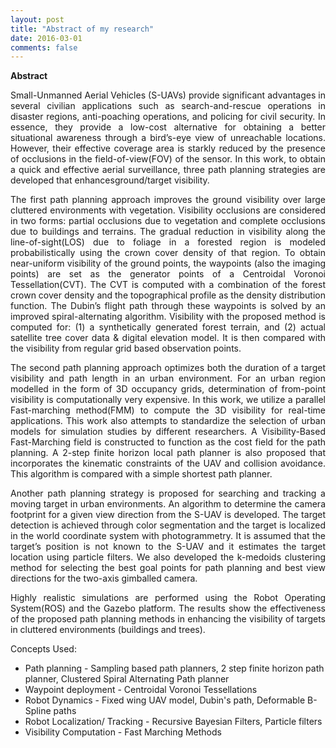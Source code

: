 ```yaml
---
layout: post
title: "Abstract of my research"
date: 2016-03-01
comments: false
---
```


<b> Abstract </b>

<!-- <p style="text-align:justify">
Small-Unmanned Aerial Vehicles (S-UAVs) have emerged as low-cost alternatives for aerial surveillance over cluttered environments such as forests and urban regions. However, they provide limited coverage owing to their low altitudes and short endurance. Therefore, a quick and effective surveillance necessitates optimal flying paths, maximizing ground visibility. The occlusion of ground points due to obstacles and vegetation is significant and has to be considered for designing the flight path. My research proposes probabilistic sensing model, faster visibility computations and also considers kinematic constraints of the vehicle to determine near-optimal flight paths for multiple S-UAVs. Simulation studies conducted on synthetic terrains and a reconstructed terrain, from satellite data of tree-cover and Digital Elevation Model (DEM), show the effectiveness of the proposed methods in improving the ground visibility.
</p> -->

<p style="text-align:justify">
Small-Unmanned Aerial Vehicles (S-UAVs) provide significant advantages in several civilian applications such as search-and-rescue
operations in disaster regions, anti-poaching operations, and policing
for civil security. In essence, they provide a low-cost alternative for
obtaining a better situational awareness through a bird’s-eye view of
unreachable locations. However, their effective coverage area is starkly
reduced by the presence of occlusions in the field-of-view(FOV) of the
sensor. In this work, to obtain a quick and effective aerial surveillance, three path planning strategies are developed that enhancesground/target visibility.</p>
<p style="text-align:justify">
The first path planning approach improves the ground visibility over
large cluttered environments with vegetation. Visibility occlusions
are considered in two forms: partial occlusions due to vegetation
and complete occlusions due to buildings and terrains. The gradual
reduction in visibility along the line-of-sight(LOS) due to foliage
in a forested region is modeled probabilistically using the crown
cover density of that region. To obtain near-uniform visibility of the
ground points, the waypoints (also the imaging points) are set as the
generator points of a Centroidal Voronoi Tessellation(CVT). The CVT
is computed with a combination of the forest crown cover density and
the topographical profile as the density distribution function. The
Dubin’s flight path through these waypoints is solved by an improved
spiral-alternating algorithm. Visibility with the proposed method
is computed for: (1) a synthetically generated forest terrain, and
(2) actual satellite tree cover data & digital elevation model. It is
then compared with the visibility from regular grid based observation
points.</p>
<p style="text-align:justify">
The second path planning approach optimizes both the duration of
a target visibility and path length in an urban environment. For an
urban region modelled in the form of 3D occupancy grids, determination of from-point visibility is computationally very expensive. In this
work, we utilize a parallel Fast-marching method(FMM) to compute
the 3D visibility for real-time applications. This work also attempts
to standardize the selection of urban models for simulation studies by
different researchers. A Visibility-Based Fast-Marching field is constructed to function as the cost field for the path planning. A 2-step
finite horizon local path planner is also proposed that incorporates
the kinematic constraints of the UAV and collision avoidance. This
algorithm is compared with a simple shortest path planner.</p>
<p style="text-align:justify">
Another path planning strategy is proposed for searching and tracking
a moving target in urban environments. An algorithm to determine
the camera footprint for a given view direction from the S-UAV is
developed. The target detection is achieved through color segmentation and the target is localized in the world coordinate system with
photogrammetry. It is assumed that the target’s position is not known
to the S-UAV and it estimates the target location using particle filters.
We also developed the k-medoids clustering method for selecting the
best goal points for path planning and best view directions for the
two-axis gimballed camera.</p>
<p style="text-align:justify">
Highly realistic simulations are performed using the Robot Operating System(ROS) and the Gazebo platform. The results show the
effectiveness of the proposed path planning methods in enhancing the
visibility of targets in cluttered environments (buildings and trees).
</p>

<p style="text-align:justify">
Concepts Used:
	<ul>
	<li>Path planning - Sampling based path planners, 2 step finite horizon path planner, Clustered Spiral Alternating Path planner</li>
	<li>Waypoint deployment - Centroidal Voronoi Tessellations </li>
	<li>Robot Dynamics -  Fixed wing UAV model, Dubin's path, Deformable B-Spline paths </li>
	<li>Robot Localization/ Tracking - Recursive Bayesian Filters, Particle filters </li>
	<li>Visibility Computation - Fast Marching Methods</li>
	</ul>
</p> 